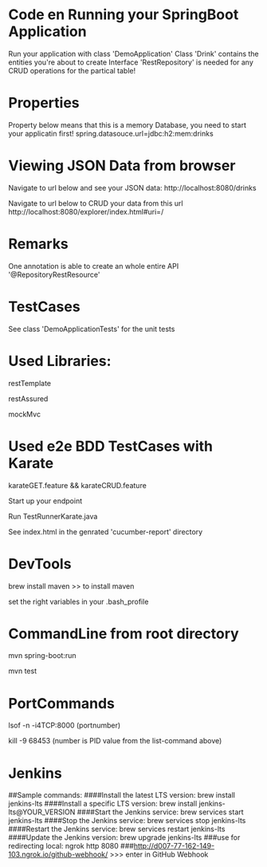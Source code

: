 # Code en Running your SpringBoot Application

Run your application with class 'DemoApplication'
Class 'Drink' contains the entities you're about to create
Interface 'RestRepository' is needed for any CRUD operations for the partical table!

# Properties

Property below means that this is a memory Database, you need to start your applicatin first!
spring.datasouce.url=jdbc:h2:mem:drinks

# Viewing JSON Data from browser

Navigate to url below and see your JSON data:
http://localhost:8080/drinks

Navigate to url below to CRUD your data from this url
http://localhost:8080/explorer/index.html#uri=/

# Remarks

One annotation is able to create an whole entire API '@RepositoryRestResource'


# TestCases

See class 'DemoApplicationTests' for the unit tests

# Used Libraries:

restTemplate

restAssured

mockMvc

# Used e2e BDD TestCases with Karate

karateGET.feature && karateCRUD.feature

Start up your endpoint

Run TestRunnerKarate.java

See index.html in the genrated 'cucumber-report' directory

# DevTools

brew install maven >> to install maven

set the right variables in your .bash_profile

# CommandLine from root directory

mvn spring-boot:run

mvn test

# PortCommands

lsof -n -i4TCP:8000 (portnumber)

kill -9 68453 (number is PID value from the list-command above)

# Jenkins
##Sample commands:
####Install the latest LTS version: brew install jenkins-lts
####Install a specific LTS version: brew install jenkins-lts@YOUR_VERSION
####Start the Jenkins service: brew services start jenkins-lts
####Stop the Jenkins service: brew services stop jenkins-lts
####Restart the Jenkins service: brew services restart jenkins-lts
####Update the Jenkins version: brew upgrade jenkins-lts
###use for redirecting local: ngrok http 8080
###http://d007-77-162-149-103.ngrok.io/github-webhook/ >>> enter in GitHub Webhook



